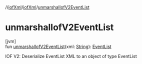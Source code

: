//[iofXml](../../index.md)/[iofXml](index.md)/[unmarshalIofV2EventList](unmarshal-iof-v2-event-list.md)

# unmarshalIofV2EventList

[jvm]\
fun [unmarshalIofV2EventList](unmarshal-iof-v2-event-list.md)(xml: [String](https://kotlinlang.org/api/latest/jvm/stdlib/kotlin/-string/index.html)): [EventList](../iofXml.v2/-event-list/index.md)

IOF V2: Deserialize EventList XML to an object of type EventList
